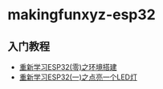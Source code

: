 # makingfunxyz-esp32

## 入门教程
* [重新学习ESP32(零)之环境搭建](https://www.makingfun.xyz/2018/09/18/esp32-hello-world/)
* [重新学习ESP32(一)之点亮一个LED灯]()